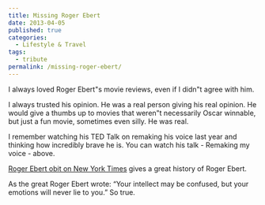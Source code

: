 ```yaml
---
title: Missing Roger Ebert
date: 2013-04-05
published: true
categories:
  - Lifestyle & Travel
tags:
  - tribute
permalink: /missing-roger-ebert/
---
```

I always loved Roger Ebert"s movie reviews, even if I didn"t agree with him.

I always trusted his opinion. He was a real person giving his real opinion. He would give a thumbs up to movies that weren"t necessarily Oscar winnable, but just a fun movie, sometimes even silly. He was real.

I remember watching his TED Talk on remaking his voice last year and thinking how incredibly brave he is. You can watch his talk - Remaking my voice - above.

[Roger Ebert obit on New York Times](http://www.nytimes.com/2013/04/05/movies/roger-ebert-film-critic-dies.html?_r=0) gives a great history of Roger Ebert.

As the great Roger Ebert wrote: “Your intellect may be confused, but your emotions will never lie to you.” So true.